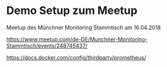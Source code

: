 # Demo Setup zum Meetup
Meetup des Münchner Monitoring Stammtisch am 16.04.2018

https://www.meetup.com/de-DE/Munchner-Monitoring-Stammtisch/events/248745437/

https://docs.docker.com/config/thirdparty/prometheus/
